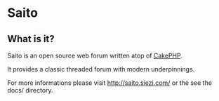 Saito
=====

What is it?
-----------

Saito is an open source web forum written atop of [CakePHP](http://cakephp.org/).

It provides a classic threaded forum with modern underpinnings.

For more informations please visit <http://saito.siezi.com/> or the see the docs/ directory.
